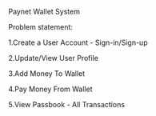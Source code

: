 Paynet Wallet System

Problem statement:


1.Create a User Account - Sign-in/Sign-up

2.Update/View User Profile

3.Add Money To Wallet

4.Pay Money From Wallet

5.View Passbook - All Transactions
